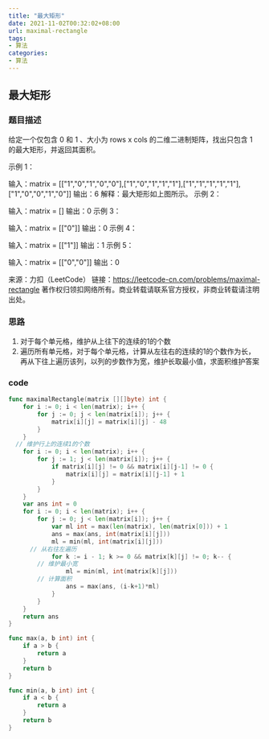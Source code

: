 ```yaml
---
title: "最大矩形"
date: 2021-11-02T00:32:02+08:00
url: maximal-rectangle
tags:
- 算法
categories:
- 算法 
---
```


## 最大矩形

### 题目描述

给定一个仅包含 0 和 1 、大小为 rows x cols 的二维二进制矩阵，找出只包含 1 的最大矩形，并返回其面积。

 

示例 1：


输入：matrix = [["1","0","1","0","0"],["1","0","1","1","1"],["1","1","1","1","1"],["1","0","0","1","0"]]
输出：6
解释：最大矩形如上图所示。
示例 2：

输入：matrix = []
输出：0
示例 3：

输入：matrix = [["0"]]
输出：0
示例 4：

输入：matrix = [["1"]]
输出：1
示例 5：

输入：matrix = [["0","0"]]
输出：0

来源：力扣（LeetCode）
链接：https://leetcode-cn.com/problems/maximal-rectangle
著作权归领扣网络所有。商业转载请联系官方授权，非商业转载请注明出处。

### 思路

1. 对于每个单元格，维护从上往下的连续的1的个数
2. 遍历所有单元格，对于每个单元格，计算从左往右的连续的1的个数作为长，再从下往上遍历该列，以列的步数作为宽，维护长取最小值，求面积维护答案

### code

```go
func maximalRectangle(matrix [][]byte) int {
	for i := 0; i < len(matrix); i++ {
		for j := 0; j < len(matrix[i]); j++ {
			matrix[i][j] = matrix[i][j] - 48
		}
	}
  // 维护行上的连续1的个数
	for i := 0; i < len(matrix); i++ {
		for j := 1; j < len(matrix[i]); j++ {
			if matrix[i][j] != 0 && matrix[i][j-1] != 0 {
				matrix[i][j] = matrix[i][j-1] + 1
			}
		}
	}
	var ans int = 0
	for i := 0; i < len(matrix); i++ {
		for j := 0; j < len(matrix[i]); j++ {
			var ml int = max(len(matrix), len(matrix[0])) + 1
			ans = max(ans, int(matrix[i][j]))
			ml = min(ml, int(matrix[i][j]))
      // 从右往左遍历
			for k := i - 1; k >= 0 && matrix[k][j] != 0; k-- {
        // 维护最小宽
				ml = min(ml, int(matrix[k][j]))
        // 计算面积
				ans = max(ans, (i-k+1)*ml)
			}
		}
	}
	return ans
}

func max(a, b int) int {
	if a > b {
		return a
	}
	return b
}

func min(a, b int) int {
	if a < b {
		return a
	}
	return b
}
```


